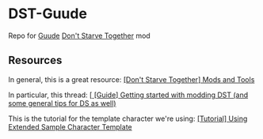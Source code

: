 # DST-Guude
Repo for [Guude](https://www.youtube.com/user/GuudeBoulderfist) [Don't Starve Together](http://dontstarvegame.com) mod

## Resources
In general, this is a great resource: [[Don't Starve Together] Mods and Tools](http://forums.kleientertainment.com/forum/79-dont-starve-together-mods-and-tools/)

In particular, this thread: [[
[Guide] Getting started with modding DST (and some general tips for DS as well)](http://forums.kleientertainment.com/topic/47353-guide-getting-started-with-modding-dst-and-some-general-tips-for-ds-as-well/)

This is the tutorial for the template character we're using: [
[Tutorial] Using Extended Sample Character Template](http://forums.kleientertainment.com/topic/46849-tutorial-using-extended-sample-character-template/)
